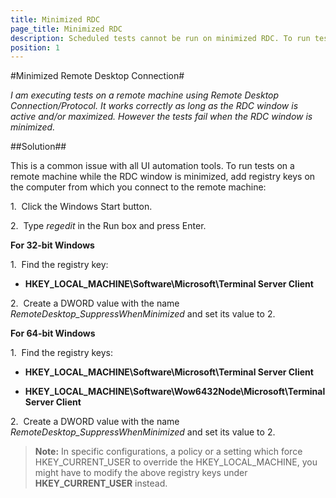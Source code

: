 ```yaml
---
title: Minimized RDC
page_title: Minimized RDC
description: Scheduled tests cannot be run on minimized RDC. To run tests on a remote machine while the RDC window is minimized, add registry keys on the computer from which you connect to the remote machine
position: 1
---
```

#Minimized Remote Desktop Connection#

*I am executing tests on a remote machine using Remote Desktop Connection/Protocol. It works correctly as long as the RDC window is active and/or maximized. However the tests fail when the RDC window is minimized.*

##Solution##

This is a common issue with all UI automation tools. To run tests on a remote machine while the RDC window is minimized, add registry keys on the computer from which you connect to the remote machine:

1.&nbsp; Click the Windows Start button.

2.&nbsp; Type *regedit* in the Run box and press Enter.

**For 32-bit Windows**

1.&nbsp; Find the registry key:

* **HKEY_LOCAL_MACHINE\Software\Microsoft\Terminal Server Client**

2.&nbsp; Create a DWORD value with the name *RemoteDesktop_SuppressWhenMinimized* and set its value to 2.

**For 64-bit Windows**

1.&nbsp; Find the registry keys:

* **HKEY_LOCAL_MACHINE\Software\Microsoft\Terminal Server Client**

* **HKEY_LOCAL_MACHINE\Software\Wow6432Node\Microsoft\Terminal Server Client**

2.&nbsp; Create a DWORD value with the name *RemoteDesktop_SuppressWhenMinimized* and set its value to 2.

> **Note:** In specific configurations, a policy or a setting which force HKEY_CURRENT_USER to override the HKEY_LOCAL_MACHINE, you might have to modify the above registry keys under **HKEY_CURRENT_USER** instead.